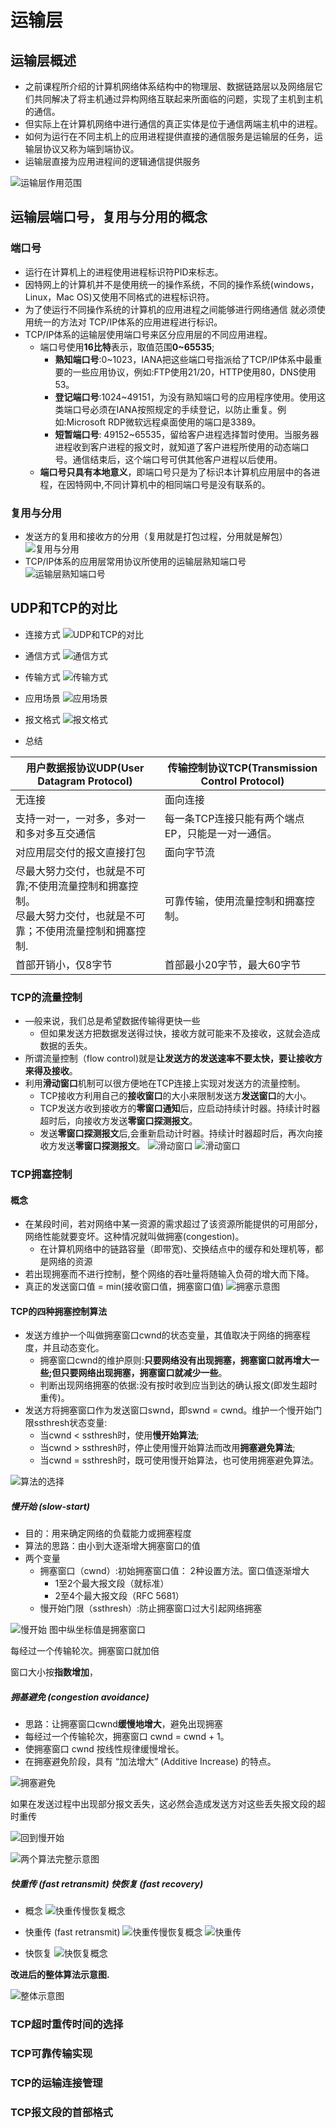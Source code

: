 # 运输层

## 运输层概述

- 之前课程所介绍的计算机网络体系结构中的物理层、数据链路层以及网络层它们共同解决了将主机通过异构网络互联起来所面临的问题，实现了主机到主机的通信。
- 但实际上在计算机网络中进行通信的真正实体是位于通信两端主机中的进程。
- 如何为运行在不同主机上的应用进程提供直接的通信服务是运输层的任务，运输层协议又称为端到端协议。
- 运输层直接为应用进程间的逻辑通信提供服务

![运输层作用范围](images.assets/运输层作用范围.png)

## 运输层端口号，复用与分用的概念

### 端口号

- 运行在计算机上的进程使用进程标识符PID来标志。
- 因特网上的计算机并不是使用统一的操作系统，不同的操作系统(windows，Linux，Mac OS)又使用不同格式的进程标识符。
- 为了使运行不同操作系统的计算机的应用进程之间能够进行网络通信
就必须使用统一的方法对
TCP/IP体系的应用进程进行标识。
- TCP/IP体系的运输层使用端口号来区分应用层的不同应用进程。
  - 端口号使用**16比特**表示，取值范围**0~65535**;
    - **熟知端口号**:0~1023，IANA把这些端口号指派给了TCP/IP体系中最重要的一些应用协议，例如:FTP使用21/20，HTTP使用80，DNS使用53。
    - **登记端口号**:1024~49151，为没有熟知端口号的应用程序使用。使用这类端口号必须在IANA按照规定的手续登记，以防止重复。例如:Microsoft RDP微软远程桌面使用的端口是3389。
    - **短暂端口号**: 49152~65535，留给客户进程选择暂时使用。当服务器进程收到客户进程的报文时，就知道了客户进程所使用的动态端口号。通信结束后，这个端口号可供其他客户进程以后使用。
  - **端口号只具有本地意义**，即端口号只是为了标识本计算机应用层中的各进程，在因特网中,不同计算机中的相同端口号是没有联系的。

### 复用与分用

- 发送方的复用和接收方的分用（复用就是打包过程，分用就是解包）
![复用与分用](./images.assets/复用与分用.png)
- TCP/IP体系的应用层常用协议所使用的运输层熟知端口号
![运输层熟知端口号](./images.assets/运输层熟知端口号.png)

## UDP和TCP的对比

- 连接方式
![UDP和TCP的对比](./images.assets/TCPUDP对比.png)
- 通信方式
![通信方式](./images.assets/通信方式.png)
- 传输方式
![传输方式](./images.assets/传输方式.png)
- 应用场景
![应用场景](./images.assets/应用场景.png)
- 报文格式
![报文格式](./images.assets/报文格式.png)

- 总结

| 用户数据报协议UDP(User Datagram Protocol)                    | 传输控制协议TCP(Transmission Control Protocol)    |
| ------------------------------------------------------------ | ------------------------------------------------- |
| 无连接                                                       | 面向连接                                          |
| 支持一对一，一对多，多对一和多对多互交通信                   | 每一条TCP连接只能有两个端点EP，只能是一对一通信。 |
| 对应用层交付的报文直接打包                                   | 面向字节流                                        |
| 尽最大努力交付，也就是不可靠;不使用流量控制和拥塞控制。<br/> 尽最大努力交付，也就是不可靠；不使用流量控制和拥塞控制. | 可靠传输，使用流量控制和拥塞控制。                |
| 首部开销小，仅8字节                                          | 首部最小20字节，最大60字节                        |

### TCP的流量控制

- —般来说，我们总是希望数据传输得更快一些
  - 但如果发送方把数据发送得过快，接收方就可能来不及接收，这就会造成数据的丢失。
- 所谓流量控制（flow control)就是**让发送方的发送速率不要太快，要让接收方来得及接收**。
- 利用**滑动窗口**机制可以很方便地在TCP连接上实现对发送方的流量控制。
  - TCP接收方利用自己的**接收窗口**的大小来限制发送方**发送窗口**的大小。
  - TCP发送方收到接收方的**零窗口通知**后，应启动持续计时器。持续计时器超时后，向接收方发送**零窗口探测报文**。
  - 发送**零窗口探测报文**后,会重新启动计时器。持续计时器超时后，再次向接收方发送**零窗口探测报文**。
![滑动窗口](./images.assets/滑动窗口1.png)
![滑动窗口](./images.assets/滑动窗口2.png)

### TCP拥塞控制

#### 概念

- 在某段时间，若对网络中某一资源的需求超过了该资源所能提供的可用部分，网络性能就要变坏。这种情况就叫做拥塞(congestion)。
  - 在计算机网络中的链路容量（即带宽)、交换结点中的缓存和处理机等，都是网络的资源
- 若出现拥塞而不进行控制，整个网络的吞吐量将随输入负荷的增大而下降。
- 真正的发送窗口值 = min(接收窗口值，拥塞窗口值)
![拥塞示意图](./images.assets/拥塞示意图.png)

#### TCP的四种拥塞控制算法

- 发送方维护一个叫做拥塞窗口cwnd的状态变量，其值取决于网络的拥塞程度，并且动态变化。
  - 拥塞窗口cwnd的维护原则:**只要网络没有出现拥塞，拥塞窗口就再增大一些;但只要网络出现拥塞，拥塞窗口就减少一些**。
  - 判断出现网络拥塞的依据:没有按时收到应当到达的确认报文(即发生超时重传)。
- 发送方将拥塞窗口作为发送窗口swnd，即swnd = cwnd。维护一个慢开始门限ssthresh状态变量:
  - 当cwnd < ssthresh时，使用**慢开始算法**;
  - 当cwnd > ssthresh时，停止使用慢开始算法而改用**拥塞避免算法**;
  - 当cwnd = ssthresh时，既可使用慢开始算法，也可使用拥塞避免算法。

![算法的选择](./images.assets/算法的选择.png)

##### 慢开始 (slow-start)

- 目的：用来确定网络的负载能力或拥塞程度
- 算法的思路：由小到大逐渐增大拥塞窗口的值
- 两个变量
  - 拥塞窗口（cwnd）:初始拥塞窗口值： 2种设置方法。窗口值逐渐增大
    - 1至2个最大报文段（就标准）
    - 2至4个最大报文段（RFC 5681）
  - 慢开始门限（ssthresh）:防止拥塞窗口过大引起网络拥塞

![慢开始](./images.assets/慢开始.png)
图中纵坐标值是拥塞窗口

每经过一个传输轮次。拥塞窗口就加倍

窗口大小按**指数增加**，

##### 拥基避免 (congestion avoidance)

- 思路：让拥塞窗口cwnd**缓慢地增大**，避免出现拥塞
- 每经过一个传输轮次，拥塞窗口 cwnd = cwnd + 1。
- 使拥塞窗口 cwnd 按线性规律缓慢增长。
- 在拥塞避免阶段，具有 “加法增大” (Additive Increase) 的特点。

![拥塞避免](./images.assets/拥塞避免.png)

如果在发送过程中出现部分报文丢失，这必然会造成发送方对这些丢失报文段的超时重传

![回到慢开始](./images.assets/回到慢开始.png)

![两个算法完整示意图](./images.assets/两个算法完整示意图.png)


##### 快重传 (fast retransmit) 快恢复 (fast recovery)

- 概念
![快重传慢恢复概念](./images.assets/快重传慢恢复概念.png)

- 快重传 (fast retransmit)
![快重传慢恢复概念](./images.assets/快重传慢恢复概念2.png)
![快重传](./images.assets/快重传.png)

- 快恢复
![快恢复概念](./images.assets/快恢复.png)

**改进后的整体算法示意图.**

![整体示意图](./images.assets/整体示意图.png)

### TCP超时重传时间的选择

### TCP可靠传输实现

### TCP的运输连接管理

### TCP报文段的首部格式
